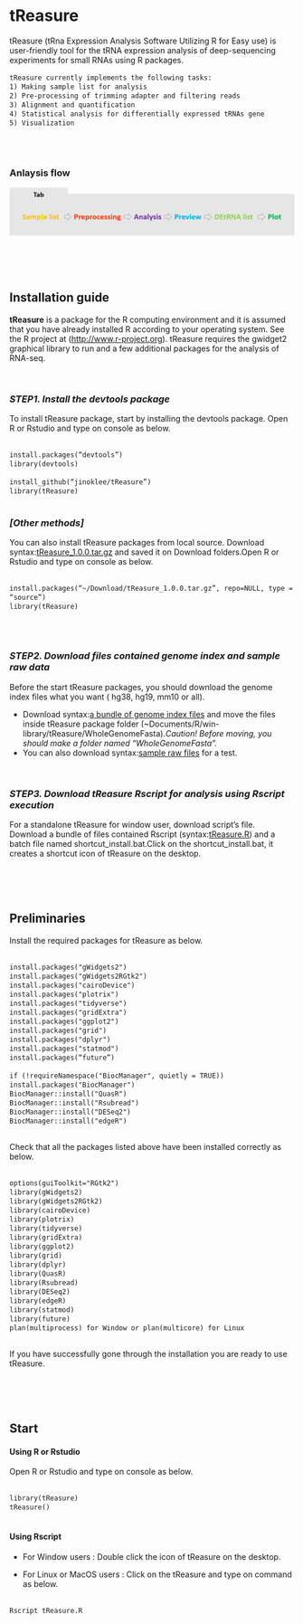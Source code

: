 


# tReasure

tReasure (tRna Expression Analysis Software Utilizing R for Easy use) is user-friendly tool for the tRNA expression analysis of deep-sequencing experiments for small RNAs using R packages. 

    tReasure currently implements the following tasks:
    1) Making sample list for analysis
    2) Pre-processing of trimming adapter and filtering reads
    3) Alignment and quantification
    4) Statistical analysis for differentially expressed tRNAs gene
    5) Visualization 

<br/><br/>
  ### Anlaysis flow
   ![Flow](https://github.com/jinoklee/tReasure/blob/master/inst/extdata/flow.png?raw=true)<br/><br/>
   
<br/>
<br/>



## Installation guide

**tReasure** is a package for the R computing environment and it is assumed that you have already installed R according to your operating system. See the R project at (http://www.r-project.org). tReasure requires the gwidget2 graphical library to run and a few additional packages for the analysis of RNA-seq. 


<br/>

### _**STEP1. Install the devtools package**_

To install tReasure package, start by installing the devtools package. Open R or Rstudio and type on console as below.
<pre>
<code>
install.packages(“devtools”)
library(devtools)

install_github(“jinoklee/tReasure”) 
library(tReasure) 
</code>
</pre>

### _**[Other methods]**_
You can also install tReasure packages from local source. Download  syntax:[tReasure_1.0.0.tar.gz](https://www.dropbox.com/s/3vix75t5yh5okbp/tReasure_1.0.0.tar.gz?dl=0) and saved it on Download folders.Open R or Rstudio and type on console as below.
<pre>
<code>
install.packages(“~/Download/tReasure_1.0.0.tar.gz”, repo=NULL, type = “source”)
library(tReasure)
</code>
</pre>

<br/>

### _**STEP2. Download files contained genome index and sample raw data**_

Before the start tReasure packages, you should download the genome index files what you want ( hg38, hg19, mm10 or all). 
+ Download syntax:[a bundle of genome index files](https://www.dropbox.com/sh/1aikvdszjlvncic/AADzL8G55ayI3lRfzZ6LYjvPa?dl=0) and move the files inside tReasure package folder (~Documents/R/win-library/tReasure/WholeGenomeFasta)._Caution! Before moving, you should make a folder named “WholeGenomeFasta”._
+ You can also download syntax:[sample raw files](https://www.dropbox.com/s/iskwxurw06fjzkh/tReasure.R?dl=0) for a test. 

<br/>

### _**STEP3. Download tReasure Rscript for analysis using Rscript execution**_

For a standalone tReasure for window user, download script’s file. Download a bundle of files contained Rscript (syntax:[tReasure.R](https://www.dropbox.com/s/iskwxurw06fjzkh/tReasure.R?dl=0)) and a batch file named shortcut_install.bat.Click on the shortcut_install.bat, it creates a shortcut icon of tReasure on the desktop.

<br/>
<br/>
<br/>


## Preliminaries

Install the required packages for tReasure as below.
<pre>
<code>
install.packages("gWidgets2")
install.packages("gWidgets2RGtk2")
install.packages("cairoDevice")
install.packages("plotrix")
install.packages("tidyverse")
install.packages("gridExtra")
install.packages("ggplot2")
install.packages("grid")
install.packages("dplyr")
install.packages("statmod")
install.packages(“future”)

if (!requireNamespace("BiocManager", quietly = TRUE))
install.packages("BiocManager")
BiocManager::install("QuasR")
BiocManager::install("Rsubread")
BiocManager::install("DESeq2")
BiocManager::install("edgeR")
</code>
</pre>

Check that all the packages listed above have been installed correctly as below.
<pre>
<code>
options(guiToolkit="RGtk2")
library(gWidgets2)
library(gWidgets2RGtk2)
library(cairoDevice)
library(plotrix)
library(tidyverse)
library(gridExtra)
library(ggplot2)
library(grid)
library(dplyr)
library(QuasR)
library(Rsubread)
library(DESeq2)
library(edgeR)
library(statmod)
library(future)
plan(multiprocess) for Window or plan(multicore) for Linux
</code>
</pre>

If you have successfully gone through the installation you are ready to use tReasure.

<br/>
<br/>
<br/>


## Start

#### Using R or Rstudio

Open R or Rstudio and type on console as below.
<pre>
<code>
library(tReasure)
tReasure()
</code>
</pre>

#### Using Rscript 
+ For Window users  : Double click the icon of tReasure on the desktop.

+ For Linux or MacOS users : Click on the tReasure and type on command as below.
<pre>
<code>
Rscript tReasure.R
</code>
</pre>

